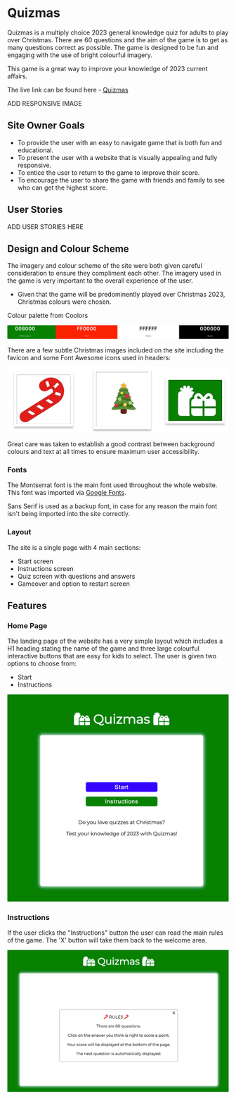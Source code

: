 # Quizmas

Quizmas is a multiply choice 2023 general knowledge quiz for adults to play over Christmas. There are 60 questions and the aim of the game is to get as many questions correct as possible. The game is designed to be fun and engaging with the use of bright colourful imagery.

This game is a great way to improve your knowledge of 2023 current affairs.

The live link can be found here - [Quizmas](https://cgrace0044.github.io/quizmas/index.html)

ADD RESPONSIVE IMAGE

## Site Owner Goals

- To provide the user with an easy to navigate game that is both fun and educational.
- To present the user with a website that is visually appealing and fully responsive.
- To entice the user to return to the game to improve their score.
- To encourage the user to share the game with friends and family to see who can get the highest score.

## User Stories

ADD USER STORIES HERE

## Design and Colour Scheme

The imagery and colour scheme of the site were both given careful consideration to ensure they compliment each other. The imagery used in the game is very important to the overall experience of the user.

- Given that the game will be predominently played over Christmas 2023, Christmas colours were chosen.

Colour palette from Coolors

![Colour Palette](docs/readme-images/colour_palette.webp)

There are a few subtle Christmas images included on the site including the favicon and some Font Awesome icons used in headers:

![Christmas Imagery](docs/readme-images/christmas_imagery.webp)

Great care was taken to establish a good contrast between background colours and text at all times to ensure maximum user accessibility.

### Fonts

The Montserrat font is the main font used throughout the whole website. This font was imported via [Google Fonts](https://fonts.google.com/). 

Sans Serif is used as a backup font, in case for any reason the main font isn't being imported into the site correctly.

### Layout

The site is a single page with 4 main sections:

- Start screen
- Instructions screen
- Quiz screen with questions and answers
- Gameover and option to restart screen

## Features

### Home Page

The landing page of the website has a very simple layout which includes a H1 heading stating the name of the game and three large colourful interactive buttons that are easy for kids to select. The user is given two options to choose from:

- Start
- Instructions

![Landing Page](docs/readme-images/landing_page.webp)

### Instructions

If the user clicks the "Instructions" button the user can read the main rules of the game. The 'X' button will take them back to the welcome area.

![Instructions](docs/readme-images/instructions.webp)
